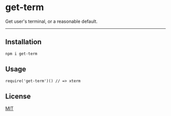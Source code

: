 # get-term

Get user's terminal, or a reasonable default.

--------

## Installation

`npm i get-term`

## Usage

`require('get-term')() // => xterm`

## License

[MIT](./LICENSE.md)
